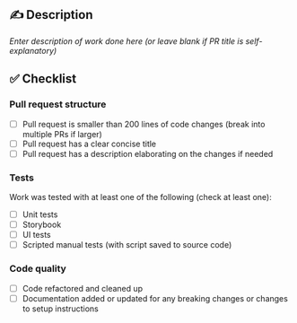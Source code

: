 ## ✍️ Description

_Enter description of work done here (or leave blank if PR title is self-explanatory)_

## ✅ Checklist

### Pull request structure
- [ ]  Pull request is smaller than 200 lines of code changes (break into multiple PRs if larger)
- [ ]  Pull request has a clear concise title
- [ ]  Pull request has a description elaborating on the changes if needed

### Tests
Work was tested with at least one of the following (check at least one):
- [ ] Unit tests
- [ ] Storybook
- [ ] UI tests
- [ ] Scripted manual tests (with script saved to source code)

### Code quality
- [ ]  Code refactored and cleaned up
- [ ]  Documentation added or updated for any breaking changes or changes to setup instructions
